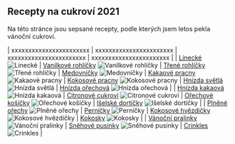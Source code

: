 ## Recepty na cukroví 2021

Na této stránce jsou sepsané recepty, podle kterých jsem letos pekla vánoční cukroví.

| xxxxxxxxxxxxxxxxxxxxxxx | xxxxxxxxxxxxxxxxxxxxxxx | xxxxxxxxxxxxxxxxxxxxxxx | xxxxxxxxxxxxxxxxxxxxxxx |
| [Linecké](druhy/linecke) ![Linecké](/img/linecke.JPG)                                  | [Vanilkové rohlíčky](druhy/vanilkove_rohlicky) ![Vanilkové rohlíčky](/img/vanilkove_rohlicky.JPG)    | [Třené rohlíčky](druhy/trene_rohlicky) ![Třené rohlíčky](/img/trene_rohlicky.JPG)                 | [Medovníčky](druhy/medovnicky) ![Medovníčky](/img/medovnicky.JPG)
| [Kakaové pracny](druhy/kakaove_pracny) ![Kakaové pracny](/img/kakaove_pracny.JPG)      | [Kokosové pracny](druhy/kokosove_pracny) ![Kokosové pracny](/img/kokosove_pracny.JPG)                | [Hnízda světlá](druhy/vosi_hnizda_svetla) ![Hnízda světlá](/img/hnizdo_svetle.JPG)                | [Hnízda ořechová](druhy/vosi_hnizda_orechova) ![Hnízda ořechová](/img/hnizdo_orechove.JPG) |
| [Hnízda kakaová](druhy/vosi_hnizda_kakaova) ![Hnízda kakaová](/img/hnizdo_kakaove.JPG) | [Citronové cukroví](druhy/citronove_cukrovi) ![Citronové cukroví](/img/citronove_cukrovi.JPG)        | [Ořechové košíčky](druhy/orechove_kosicky) ![Ořechové košíčky](/img/kosicky.JPG)                  | [Išelské dortíčky](druhy/iselske_dorticky) ![Išelské dortíčky](/img/iselske_dorticky.JPG)  |
| [Plněné ořechy](druhy/plnene_orechy) ![Plněné ořechy](/img/orechy.JPG)                 | [Perníčky](druhy/pernicky) ![Perníčky](/img/pernicky.JPG)                                            | [Kokosové hvězdičky](druhy/kokosove_hvezdicky) ![Kokosové hvězdičky](/img/kokosove_hvezdicky.JPG) | [Kokosky](druhy/kokosky) ![Kokosky](/img/kokosky.JPG)                                      |
| [Vánoční pralinky](druhy/vanocni_pralinky) ![Vánoční pralinky](/img/pralinky.JPG)      | [Sněhové pusinky](druhy/snehove_pusinky) ![Sněhové pusinky](/img/snehove_pusinky.JPG)                | [Crinkles](druhy/crinkles) ![Crinkles](/img/crinkles.JPG)                                  |













































































































































































































































































































































































































































































































































































































































































































































































































































































































